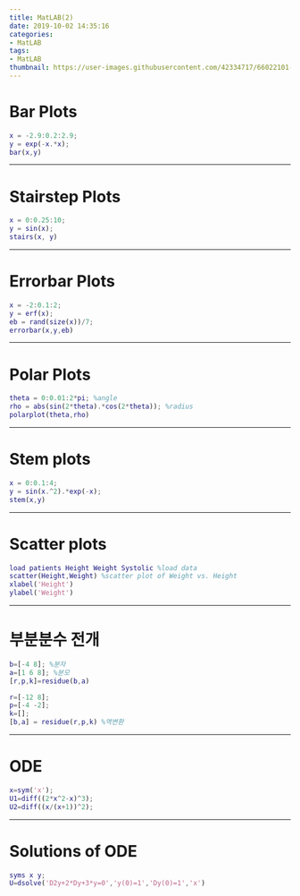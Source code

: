 ```yaml
---
title: MatLAB(2)
date: 2019-10-02 14:35:16
categories:
- MatLAB
tags:
- MatLAB
thumbnail: https://user-images.githubusercontent.com/42334717/66022101-d6b23800-e527-11e9-8841-af59aea14106.png
---
```

# Bar Plots

~~~Matlab
x = -2.9:0.2:2.9;
y = exp(-x.*x);
bar(x,y)
~~~
***
# Stairstep Plots

~~~Matlab
x = 0:0.25:10;
y = sin(x);
stairs(x, y)
~~~
<!-- more -->
***
# Errorbar Plots

~~~Matlab
x = -2:0.1:2;
y = erf(x);
eb = rand(size(x))/7;
errorbar(x,y,eb)
~~~
***
# Polar Plots

~~~Matlab
theta = 0:0.01:2*pi; %angle
rho = abs(sin(2*theta).*cos(2*theta)); %radius
polarplot(theta,rho)
~~~
***
# Stem plots

~~~Matlab
x = 0:0.1:4;
y = sin(x.^2).*exp(-x);
stem(x,y)
~~~
***
# Scatter plots

~~~Matlab
load patients Height Weight Systolic %load data
scatter(Height,Weight) %scatter plot of Weight vs. Height
xlabel('Height')
ylabel('Weight')
~~~
***
# 부분분수 전개

~~~Matlab
b=[-4 8]; %분자
a=[1 6 8]; %분모
[r,p,k]=residue(b,a)
~~~

~~~Matlab
r=[-12 8];
p=[-4 -2];
k=[];
[b,a] = residue(r,p,k) %역변환
~~~
***
# ODE

~~~Matlab
x=sym('x');
U1=diff((2*x^2-x)^3);
U2=diff((x/(x+1))^2);
~~~
***
# Solutions of ODE

~~~Matlab
syms x y;
U=dsolve('D2y+2*Dy+3*y=0','y(0)=1','Dy(0)=1','x')
~~~